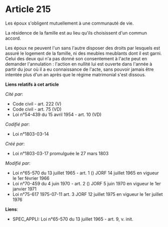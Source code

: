 # Article 215

Les époux s'obligent mutuellement à une communauté de vie.

La résidence de la famille est au lieu qu'ils choisissent d'un commun accord.

Les époux ne peuvent l'un sans l'autre disposer des droits par lesquels est assuré le logement de la famille, ni des meubles
meublants dont il est garni. Celui des deux qui n'a pas donné son consentement à l'acte peut en demander l'annulation :
l'action en nullité lui est ouverte dans l'année à partir du jour où il a eu connaissance de l'acte, sans pouvoir jamais être
intentée plus d'un an après que le régime matrimonial s'est dissous.

**Liens relatifs à cet article**

_Cité par_:

  - Code civil - art. 222 (V)
  - Code civil - art. 75 (VD)
  - Loi n°54-439 du 15 avril 1954 - art. 10 (VD)

_Codifié par_:

  - Loi n°1803-03-14

_Créé par_:

  - Loi n°1803-03-17 promulguée le 27 mars 1803

_Modifié par_:

  - Loi n°65-570 du 13 juillet 1965 - art. 1 () JORF 14 juillet 1965 en vigueur le 1er février 1966
  - Loi n°70-459 du 4 juin 1970 - art. 2 () JORF 5 juin 1970 en vigueur le 1er janvier 1971
  - Loi n°75-617 1975-07-11 art. 3 JORF 12 juillet 1975 en vigueur le 1er juillet 1976

**Liens**:

  - SPEC_APPLI: Loi n°65-570 du 13 juillet 1965 - art. 9, v. init.
